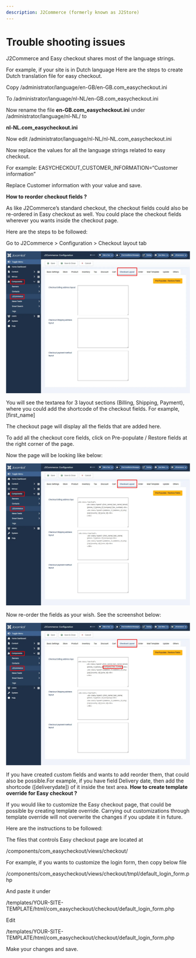 ```yaml
---
description: J2Commerce (formerly known as J2Store)
---
```


# Trouble shooting issues

J2Commerce and Easy checkout shares most of the language strings.

For example, if your site is in Dutch language Here are the steps to create Dutch translation file for easy checkout.

Copy /administrator/language/en-GB/en-GB.com\_easycheckout.ini

To /administrator/language/nl-NL/en-GB.com\_easycheckout.ini

Now rename the file **en-GB.com\_easycheckout.ini** under /administrator/language/nl-NL/ to

**nl-NL.com\_easycheckout.ini**

Now edit /administrator/language/nl-NL/nl-NL.com\_easycheckout.ini

Now replace the values for all the language strings related to easy checkout.

For example: EASYCHECKOUT\_CUSTOMER\_INFORMATION=“Customer information”

Replace Customer information with your value and save.

**How to reorder checkout fields ?**

As like J2Commerce’s standard checkout, the checkout fields could also be re-ordered in Easy checkout as well. You could place the checkout fields wherever you wants inside the checkout page.

Here are the steps to be followed:

Go to J2Commerce > Configuration > Checkout layout tab

![](../../assets/easy-checkout5.webp)

You will see the textarea for 3 layout sections (Billing, Shipping, Payment), where you could add the shortcode of the checkout fields. For example, \[first\_name]

The checkout page will display all the fields that are added here.

To add all the checkout core fields, click on Pre-populate / Restore fields at the right corner of the page.

Now the page will be looking like below:

![](../../assets/easy-checkout7.webp)

Now re-order the fields as your wish. See the screenshot below:

![](../../assets/easy-checkout8.webp)

If you have created custom fields and wants to add reorder them, that could also be possible.For example, if you have field Delivery date, then add the shortcode (\[deliverydate]) of it inside the text area. **How to create template override for Easy checkout ?**

If you would like to customize the Easy checkout page, that could be possible by creating template override. Carrying out customizations through template override will not overwrite the changes if you update it in future.

Here are the instructions to be followed:

The files that controls Easy checkout page are located at

/components/com\_easycheckout/views/checkout/

For example, if you wants to customize the login form, then copy below file

/components/com\_easycheckout/views/checkout/tmpl/default\_login\_form.php

And paste it under

/templates/YOUR-SITE-TEMPLATE/html/com\_easycheckout/checkout/default\_login\_form.php

Edit

/templates/YOUR-SITE-TEMPLATE/html/com\_easycheckout/checkout/default\_login\_form.php

Make your changes and save.
